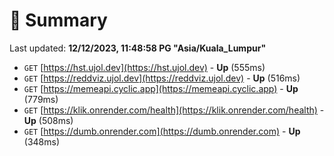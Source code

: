 # 📖 Summary
Last updated: **12/12/2023, 11:48:58 PG "Asia/Kuala_Lumpur"**

- `GET` [https://hst.ujol.dev](https://hst.ujol.dev) - **Up** (555ms)
- `GET` [https://reddviz.ujol.dev](https://reddviz.ujol.dev) - **Up** (516ms)
- `GET` [https://memeapi.cyclic.app](https://memeapi.cyclic.app) - **Up** (779ms)
- `GET` [https://klik.onrender.com/health](https://klik.onrender.com/health) - **Up** (508ms)
- `GET` [https://dumb.onrender.com](https://dumb.onrender.com) - **Up** (348ms)

